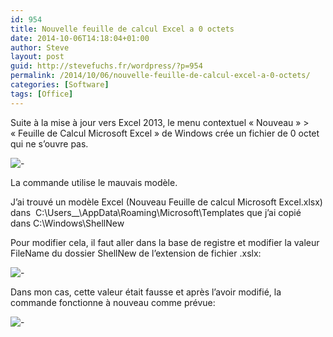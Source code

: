 ```yaml
---
id: 954
title: Nouvelle feuille de calcul Excel a 0 octets
date: 2014-10-06T14:18:04+01:00
author: Steve
layout: post
guid: http://stevefuchs.fr/wordpress/?p=954
permalink: /2014/10/06/nouvelle-feuille-de-calcul-excel-a-0-octets/
categories: [Software]
tags: [Office]
---
```

Suite à la mise à jour vers Excel 2013, le menu contextuel « Nouveau » > « Feuille de Calcul Microsoft Excel » de Windows crée un fichier de 0 octet qui ne s&rsquo;ouvre pas.

![-]({{site.baseurl}}/wp-content/uploads/2014/10/2014-10-06_145850.png)

La commande utilise le mauvais modèle.

J&rsquo;ai trouvé un modèle Excel (Nouveau Feuille de calcul Microsoft Excel.xlsx) dans  C:\Users\_<login>_\AppData\Roaming\Microsoft\Templates que j&rsquo;ai copié dans C:\Windows\ShellNew

Pour modifier cela, il faut aller dans la base de registre et modifier la valeur FileName du dossier ShellNew de l&rsquo;extension de fichier .xslx:

![-]({{site.baseurl}}/wp-content/uploads/2014/10/2014-10-06_144903.png)

Dans mon cas, cette valeur était fausse et après l&rsquo;avoir modifié, la commande fonctionne à nouveau comme prévue:

![-]({{site.baseurl}}/wp-content/uploads/2014/10/2014-10-06_144909.png)